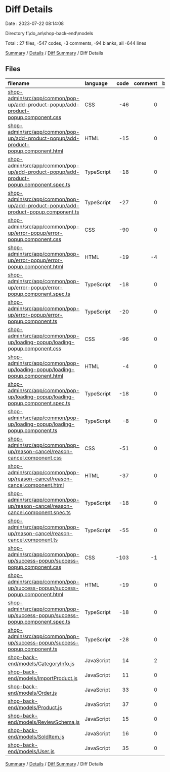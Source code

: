# Diff Details

Date : 2023-07-22 08:14:08

Directory f:\\do_an\\shop-back-end\\models

Total : 27 files,  -547 codes, -3 comments, -94 blanks, all -644 lines

[Summary](results.md) / [Details](details.md) / [Diff Summary](diff.md) / Diff Details

## Files
| filename | language | code | comment | blank | total |
| :--- | :--- | ---: | ---: | ---: | ---: |
| [shop-admin/src/app/common/pop-up/add-product-popup/add-product-popup.component.css](/shop-admin/src/app/common/pop-up/add-product-popup/add-product-popup.component.css) | CSS | -46 | 0 | -7 | -53 |
| [shop-admin/src/app/common/pop-up/add-product-popup/add-product-popup.component.html](/shop-admin/src/app/common/pop-up/add-product-popup/add-product-popup.component.html) | HTML | -15 | 0 | -1 | -16 |
| [shop-admin/src/app/common/pop-up/add-product-popup/add-product-popup.component.spec.ts](/shop-admin/src/app/common/pop-up/add-product-popup/add-product-popup.component.spec.ts) | TypeScript | -18 | 0 | -6 | -24 |
| [shop-admin/src/app/common/pop-up/add-product-popup/add-product-popup.component.ts](/shop-admin/src/app/common/pop-up/add-product-popup/add-product-popup.component.ts) | TypeScript | -27 | 0 | -5 | -32 |
| [shop-admin/src/app/common/pop-up/error-popup/error-popup.component.css](/shop-admin/src/app/common/pop-up/error-popup/error-popup.component.css) | CSS | -90 | 0 | -14 | -104 |
| [shop-admin/src/app/common/pop-up/error-popup/error-popup.component.html](/shop-admin/src/app/common/pop-up/error-popup/error-popup.component.html) | HTML | -19 | -4 | -2 | -25 |
| [shop-admin/src/app/common/pop-up/error-popup/error-popup.component.spec.ts](/shop-admin/src/app/common/pop-up/error-popup/error-popup.component.spec.ts) | TypeScript | -18 | 0 | -6 | -24 |
| [shop-admin/src/app/common/pop-up/error-popup/error-popup.component.ts](/shop-admin/src/app/common/pop-up/error-popup/error-popup.component.ts) | TypeScript | -20 | 0 | -4 | -24 |
| [shop-admin/src/app/common/pop-up/loading-popup/loading-popup.component.css](/shop-admin/src/app/common/pop-up/loading-popup/loading-popup.component.css) | CSS | -96 | 0 | -4 | -100 |
| [shop-admin/src/app/common/pop-up/loading-popup/loading-popup.component.html](/shop-admin/src/app/common/pop-up/loading-popup/loading-popup.component.html) | HTML | -4 | 0 | 0 | -4 |
| [shop-admin/src/app/common/pop-up/loading-popup/loading-popup.component.spec.ts](/shop-admin/src/app/common/pop-up/loading-popup/loading-popup.component.spec.ts) | TypeScript | -18 | 0 | -6 | -24 |
| [shop-admin/src/app/common/pop-up/loading-popup/loading-popup.component.ts](/shop-admin/src/app/common/pop-up/loading-popup/loading-popup.component.ts) | TypeScript | -8 | 0 | -3 | -11 |
| [shop-admin/src/app/common/pop-up/reason-cancel/reason-cancel.component.css](/shop-admin/src/app/common/pop-up/reason-cancel/reason-cancel.component.css) | CSS | -51 | 0 | -8 | -59 |
| [shop-admin/src/app/common/pop-up/reason-cancel/reason-cancel.component.html](/shop-admin/src/app/common/pop-up/reason-cancel/reason-cancel.component.html) | HTML | -37 | 0 | -3 | -40 |
| [shop-admin/src/app/common/pop-up/reason-cancel/reason-cancel.component.spec.ts](/shop-admin/src/app/common/pop-up/reason-cancel/reason-cancel.component.spec.ts) | TypeScript | -18 | 0 | -6 | -24 |
| [shop-admin/src/app/common/pop-up/reason-cancel/reason-cancel.component.ts](/shop-admin/src/app/common/pop-up/reason-cancel/reason-cancel.component.ts) | TypeScript | -55 | 0 | -11 | -66 |
| [shop-admin/src/app/common/pop-up/success-popup/success-popup.component.css](/shop-admin/src/app/common/pop-up/success-popup/success-popup.component.css) | CSS | -103 | -1 | -16 | -120 |
| [shop-admin/src/app/common/pop-up/success-popup/success-popup.component.html](/shop-admin/src/app/common/pop-up/success-popup/success-popup.component.html) | HTML | -19 | 0 | -1 | -20 |
| [shop-admin/src/app/common/pop-up/success-popup/success-popup.component.spec.ts](/shop-admin/src/app/common/pop-up/success-popup/success-popup.component.spec.ts) | TypeScript | -18 | 0 | -6 | -24 |
| [shop-admin/src/app/common/pop-up/success-popup/success-popup.component.ts](/shop-admin/src/app/common/pop-up/success-popup/success-popup.component.ts) | TypeScript | -28 | 0 | -5 | -33 |
| [shop-back-end/models/CategoryInfo.js](/shop-back-end/models/CategoryInfo.js) | JavaScript | 14 | 2 | 3 | 19 |
| [shop-back-end/models/ImportProduct.js](/shop-back-end/models/ImportProduct.js) | JavaScript | 11 | 0 | 3 | 14 |
| [shop-back-end/models/Order.js](/shop-back-end/models/Order.js) | JavaScript | 33 | 0 | 4 | 37 |
| [shop-back-end/models/Product.js](/shop-back-end/models/Product.js) | JavaScript | 37 | 0 | 3 | 40 |
| [shop-back-end/models/ReviewSchema.js](/shop-back-end/models/ReviewSchema.js) | JavaScript | 15 | 0 | 2 | 17 |
| [shop-back-end/models/SoldItem.js](/shop-back-end/models/SoldItem.js) | JavaScript | 16 | 0 | 2 | 18 |
| [shop-back-end/models/User.js](/shop-back-end/models/User.js) | JavaScript | 35 | 0 | 3 | 38 |

[Summary](results.md) / [Details](details.md) / [Diff Summary](diff.md) / Diff Details